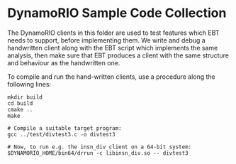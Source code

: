 # DynamoRIO Sample Code Collection

The DynamoRIO clients in this folder are used to test features which EBT needs to support, before implementing them. We write and debug a handwritten client along with the EBT script which implements the same analysis, then make sure that EBT produces a client with the same structure and behaviour as the handwritten one.

To compile and run the hand-written clients, use a procedure along the following lines:

    mkdir build
    cd build
    cmake ..
    make
    
    # Compile a suitable target program:
    gcc ../test/divtest3.c -o divtest3
    
    # Now, to run e.g. the insn_div client on a 64-bit system:
    $DYNAMORIO_HOME/bin64/drrun -c libinsn_div.so -- divtest3
